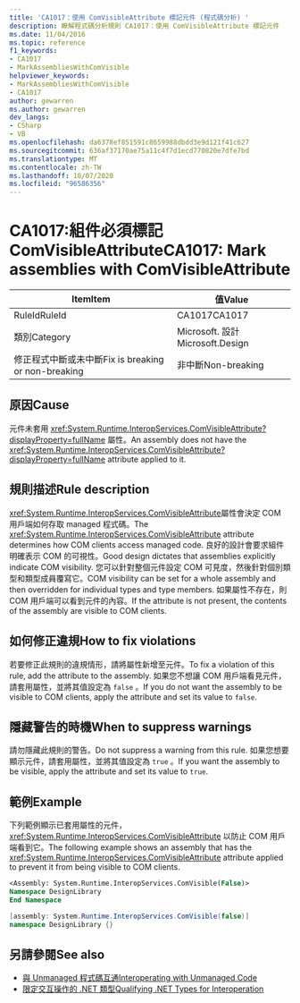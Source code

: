 ```yaml
---
title: 'CA1017：使用 ComVisibleAttribute 標記元件 (程式碼分析) '
description: 瞭解程式碼分析規則 CA1017：使用 ComVisibleAttribute 標記元件
ms.date: 11/04/2016
ms.topic: reference
f1_keywords:
- CA1017
- MarkAssembliesWithComVisible
helpviewer_keywords:
- MarkAssembliesWithComVisible
- CA1017
author: gewarren
ms.author: gewarren
dev_langs:
- CSharp
- VB
ms.openlocfilehash: da6378ef851591c8659988dbdd3e9d121f41c627
ms.sourcegitcommit: 636af37170ae75a11c4f7d1ecd770820e7dfe7bd
ms.translationtype: MT
ms.contentlocale: zh-TW
ms.lasthandoff: 10/07/2020
ms.locfileid: "96586356"
---
```

# <a name="ca1017-mark-assemblies-with-comvisibleattribute"></a><span data-ttu-id="36b92-103">CA1017:組件必須標記 ComVisibleAttribute</span><span class="sxs-lookup"><span data-stu-id="36b92-103">CA1017: Mark assemblies with ComVisibleAttribute</span></span>

| <span data-ttu-id="36b92-104">Item</span><span class="sxs-lookup"><span data-stu-id="36b92-104">Item</span></span>                                     | <span data-ttu-id="36b92-105">值</span><span class="sxs-lookup"><span data-stu-id="36b92-105">Value</span></span>            |
|------------------------------------------|------------------|
| <span data-ttu-id="36b92-106">RuleId</span><span class="sxs-lookup"><span data-stu-id="36b92-106">RuleId</span></span>                                   | <span data-ttu-id="36b92-107">CA1017</span><span class="sxs-lookup"><span data-stu-id="36b92-107">CA1017</span></span>           |
| <span data-ttu-id="36b92-108">類別</span><span class="sxs-lookup"><span data-stu-id="36b92-108">Category</span></span>                                 | <span data-ttu-id="36b92-109">Microsoft. 設計</span><span class="sxs-lookup"><span data-stu-id="36b92-109">Microsoft.Design</span></span> |
| <span data-ttu-id="36b92-110">修正程式中斷或未中斷</span><span class="sxs-lookup"><span data-stu-id="36b92-110">Fix is breaking or non-breaking</span></span> | <span data-ttu-id="36b92-111">非中斷</span><span class="sxs-lookup"><span data-stu-id="36b92-111">Non-breaking</span></span>     |

## <a name="cause"></a><span data-ttu-id="36b92-112">原因</span><span class="sxs-lookup"><span data-stu-id="36b92-112">Cause</span></span>

<span data-ttu-id="36b92-113">元件未套用 <xref:System.Runtime.InteropServices.ComVisibleAttribute?displayProperty=fullName> 屬性。</span><span class="sxs-lookup"><span data-stu-id="36b92-113">An assembly does not have the <xref:System.Runtime.InteropServices.ComVisibleAttribute?displayProperty=fullName> attribute applied to it.</span></span>

## <a name="rule-description"></a><span data-ttu-id="36b92-114">規則描述</span><span class="sxs-lookup"><span data-stu-id="36b92-114">Rule description</span></span>

<span data-ttu-id="36b92-115"><xref:System.Runtime.InteropServices.ComVisibleAttribute>屬性會決定 COM 用戶端如何存取 managed 程式碼。</span><span class="sxs-lookup"><span data-stu-id="36b92-115">The <xref:System.Runtime.InteropServices.ComVisibleAttribute> attribute determines how COM clients access managed code.</span></span> <span data-ttu-id="36b92-116">良好的設計會要求組件明確表示 COM 的可視性。</span><span class="sxs-lookup"><span data-stu-id="36b92-116">Good design dictates that assemblies explicitly indicate COM visibility.</span></span> <span data-ttu-id="36b92-117">您可以針對整個元件設定 COM 可見度，然後針對個別類型和類型成員覆寫它。</span><span class="sxs-lookup"><span data-stu-id="36b92-117">COM visibility can be set for a whole assembly and then overridden for individual types and type members.</span></span> <span data-ttu-id="36b92-118">如果屬性不存在，則 COM 用戶端可以看到元件的內容。</span><span class="sxs-lookup"><span data-stu-id="36b92-118">If the attribute is not present, the contents of the assembly are visible to COM clients.</span></span>

## <a name="how-to-fix-violations"></a><span data-ttu-id="36b92-119">如何修正違規</span><span class="sxs-lookup"><span data-stu-id="36b92-119">How to fix violations</span></span>

<span data-ttu-id="36b92-120">若要修正此規則的違規情形，請將屬性新增至元件。</span><span class="sxs-lookup"><span data-stu-id="36b92-120">To fix a violation of this rule, add the attribute to the assembly.</span></span> <span data-ttu-id="36b92-121">如果您不想讓 COM 用戶端看見元件，請套用屬性，並將其值設定為 `false` 。</span><span class="sxs-lookup"><span data-stu-id="36b92-121">If you do not want the assembly to be visible to COM clients, apply the attribute and set its value to `false`.</span></span>

## <a name="when-to-suppress-warnings"></a><span data-ttu-id="36b92-122">隱藏警告的時機</span><span class="sxs-lookup"><span data-stu-id="36b92-122">When to suppress warnings</span></span>

<span data-ttu-id="36b92-123">請勿隱藏此規則的警告。</span><span class="sxs-lookup"><span data-stu-id="36b92-123">Do not suppress a warning from this rule.</span></span> <span data-ttu-id="36b92-124">如果您想要顯示元件，請套用屬性，並將其值設定為 `true` 。</span><span class="sxs-lookup"><span data-stu-id="36b92-124">If you want the assembly to be visible, apply the attribute and set its value to `true`.</span></span>

## <a name="example"></a><span data-ttu-id="36b92-125">範例</span><span class="sxs-lookup"><span data-stu-id="36b92-125">Example</span></span>

<span data-ttu-id="36b92-126">下列範例顯示已套用屬性的元件， <xref:System.Runtime.InteropServices.ComVisibleAttribute> 以防止 COM 用戶端看到它。</span><span class="sxs-lookup"><span data-stu-id="36b92-126">The following example shows an assembly that has the <xref:System.Runtime.InteropServices.ComVisibleAttribute> attribute applied to prevent it from being visible to COM clients.</span></span>

```vb
<Assembly: System.Runtime.InteropServices.ComVisible(False)>
Namespace DesignLibrary
End Namespace
```

```csharp
[assembly: System.Runtime.InteropServices.ComVisible(false)]
namespace DesignLibrary {}
```

## <a name="see-also"></a><span data-ttu-id="36b92-127">另請參閱</span><span class="sxs-lookup"><span data-stu-id="36b92-127">See also</span></span>

- [<span data-ttu-id="36b92-128">與 Unmanaged 程式碼互通</span><span class="sxs-lookup"><span data-stu-id="36b92-128">Interoperating with Unmanaged Code</span></span>](../../../framework/interop/index.md)
- [<span data-ttu-id="36b92-129">限定交互操作的 .NET 類型</span><span class="sxs-lookup"><span data-stu-id="36b92-129">Qualifying .NET Types for Interoperation</span></span>](../../../standard/native-interop/qualify-net-types-for-interoperation.md)
